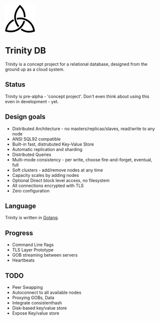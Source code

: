 ![Trinity DB Logo](gfx/trinity_m.png) 

# Trinity DB

Trinity is a concept project for a relational database, designed from the ground up as a cloud system.

## Status

Trinity is pre-alpha - 'concept project'. Don't even think about using this even in development - yet.

## Design goals

* Distributed Architecture - no masters/replicas/slaves, read/write to any node
* ANSI SQL92 compatible
* Built-in fast, distrubuted Key-Value Store
* Automatic replication and sharding
* Distributed Queries 
* Multi-mode consistency - per write, choose fire-and-forget, eventual, full
* Soft clusters - add/remove nodes at any time
* Capacity scales by adding nodes
* Optional Direct block level access, no filesystem
* All connections encrypted with TLS
* Zero configuration

## Language

Trinity is written in [Golang](https://golang.org).

## Progress

* Command Line flags
* TLS Layer Prototype
* GOB streaming between servers
* Heartbeats

## TODO

* Peer Swapping
* Autoconnect to all available nodes
* Proxying GOBs, Data
* Integrate consistenthash
* Disk-based key/value store 
* Expose Key/value store